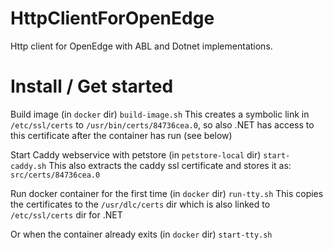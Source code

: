 # HttpClientForOpenEdge
Http client for OpenEdge with ABL and Dotnet implementations.

# Install / Get started

Build image (in `docker` dir)
`build-image.sh`
This creates a symbolic link in `/etc/ssl/certs` to `/usr/bin/certs/84736cea.0`, so also .NET has access to this certificate after the container has run (see below)

Start Caddy webservice with petstore (in `petstore-local` dir)
`start-caddy.sh`
This also extracts the caddy ssl certificate and stores it as: `src/certs/84736cea.0`

Run docker container for the first time (in `docker` dir)
`run-tty.sh`
This copies the certificates to the `/usr/dlc/certs` dir which is also linked to `/etc/ssl/certs` dir for .NET

Or when the container already exits (in `docker` dir)
`start-tty.sh`

